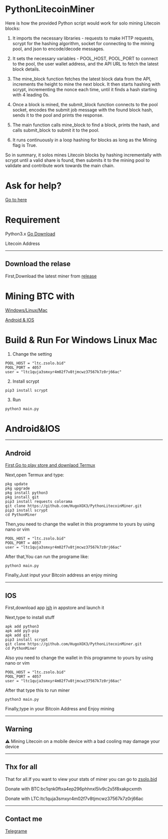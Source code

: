 # PythonLitecoinMiner
Here is how the provided Python script would work for solo mining Litecoin blocks:

1. It imports the necessary libraries - requests to make HTTP requests, scrypt for the hashing algorithm, socket for connecting to the mining pool, and json to encode/decode messages.

2. It sets the necessary variables - POOL_HOST, POOL_PORT to connect to the pool, the user wallet address, and the API URL to fetch the latest block details. 

3. The mine_block function fetches the latest block data from the API, increments the height to mine the next block. It then starts hashing with scrypt, incrementing the nonce each time, until it finds a hash starting with 4 leading 0s. 

4. Once a block is mined, the submit_block function connects to the pool socket, encodes the submit job message with the found block hash, sends it to the pool and prints the response.

5. The main function calls mine_block to find a block, prints the hash, and calls submit_block to submit it to the pool. 

6. It runs continuously in a loop hashing for blocks as long as the Mining flag is True.

So in summary, it solos mines Litecoin blocks by hashing incrementally with scrypt until a valid share is found, then submits it to the mining pool to validate and contribute work towards the main chain.
# Ask for help?
[Go to here](https://github.com/HugoXOX3/PythonMiner/discussions)

# Requirement
Python3.x
[Go Download](https://www.python.org/)

Litecoin Address

---
Download the relase
---

First,Download the latest miner from [release](https://github.com/HugoXOX3/PythonLitecoinMiner/releases)

# Mining BTC with

[Windows/Linux/Mac](https://github.com/HugoXOX3/PythonLitecoinMiner#for-windows-linux-mac)

[Android & IOS](https://github.com/HugoXOX3/PythonLitecoinMiner#androidios)

# Build & Run For Windows  Linux  Mac

1. Change the setting 
```
POOL_HOST = "ltc.zsolo.bid"  
POOL_PORT = 4057
user = "ltc1quja3smxyr4m02f7v8tjmcwz37567k7z0rj66ac"
```

2. Install scrypt 
```
pip3 install scrypt
```

3. Run
```
python3 main.py
```

# Android&IOS

---
Android
---
[First,Go to play store and downlaod Termux](https://play.google.com/store/apps/details?id=com.termux)

Next,open Termux and type:

```
pkg update
pkg upgrade
pkg install python3
pkg install git
pip3 install requests colorama
git clone https://github.com/HugoXOX3/PythonLitecoinMiner.git
pip3 install scrypt
cd PythonMiner
```

Then,you need to change the wallet in this programme to yours by using nano or vim
```
POOL_HOST = "ltc.zsolo.bid"  
POOL_PORT = 4057
user = "ltc1quja3smxyr4m02f7v8tjmcwz37567k7z0rj66ac"
```


After that,You can run the programe like:
```
python3 main.py
```

Finally,Just input your Bitcoin address an enjoy mining

---
IOS
---
First,download app [ish](https://apps.apple.com/cn/app/ish-shell/id1436902243) in appstore and launch it

Next,type to install stuff
```
apk add python3
apk add py3-pip
apk add git
pip3 install scrypt
git clone https://github.com/HugoXOX3/PythonLitecoinMiner.git
cd PythonMiner
```

Also you need to change the wallet in this programme to yours by using nano or vim
```
POOL_HOST = "ltc.zsolo.bid"  
POOL_PORT = 4057
user = "ltc1quja3smxyr4m02f7v8tjmcwz37567k7z0rj66ac"
```

After that type this to run miner 
```
python3 main.py
```

Finally,type in your Bitcoin Address and Enjoy mining

---
Warning
---

⚠️ Mining Litecoin on a mobile device with a bad cooling may damage your device

---
Thx for all
---
That for all.If you want to view your stats of miner you can go to [zsolo.bid](https://zsolo.bid/)

Donate with BTC:bc1qnk0ftxa4ep296phhnxl5lv9c2s5f8xakpcxmth

Donate with LTC:ltc1quja3smxyr4m02f7v8tjmcwz37567k7z0rj66ac

---
Contact me
---

[Telegrame](https://t.me/iamnotniko)


